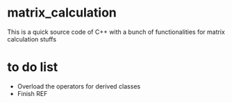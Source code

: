 # matrix_calculation
This is a quick source code of C++ with a bunch of functionalities for matrix calculation stuffs

# to do list
- Overload the operators for derived classes
- Finish REF
